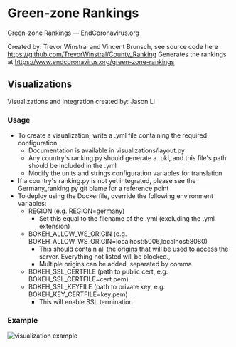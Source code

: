 # Green-zone Rankings
Green-zone Rankings — EndCoronavirus.org

Created by: Trevor Winstral and Vincent Brunsch, see source code here
https://github.com/TrevorWinstral/County_Ranking
Generates the rankings at https://www.endcoronavirus.org/green-zone-rankings
## Visualizations
Visualizations and integration created by: Jason Li
### Usage
* To create a visualization, write a .yml file containing the required configuration.
    * Documentation is available in visualizations/layout.py
    * Any country's ranking.py should generate a .pkl, and this file's path should be included in the .yml
    * Modify the units and strings configuration variables for translation
* If a country's ranking.py is not yet integrated, please see the Germany_ranking.py git blame for a reference point
* To deploy using the Dockerfile, override the following environment variables:
  * REGION (e.g. REGION=germany)
    * Set this equal to the filename of the .yml (excluding the .yml extension)
  * BOKEH_ALLOW_WS_ORIGIN (e.g. BOKEH_ALLOW_WS_ORIGIN=localhost:5006,localhost:8080)
    * This should contain all the origins that will be used to access the server. Everything not listed will be blocked.,
    * Multiple origins can be added, separated by comma
  * BOKEH_SSL_CERTFILE (path to public cert, e.g. BOKEH_SSL_CERTFILE=cert.pem)
  * BOKEH_SSL_KEYFILE (path to private key, e.g. BOKEH_KEY_CERTFILE=key.pem)
    * This will enable SSL termination
### Example
![visualization example](https://raw.githubusercontent.com/aochen-jli/rankings/main/visualization_img.png)
